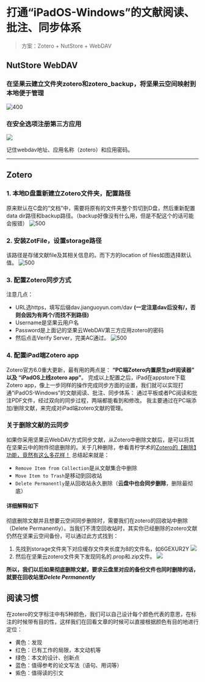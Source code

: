 # 打通“iPadOS-Windows”的文献阅读、批注、同步体系
>方案：Zotero + NutStore + WebDAV
## NutStore WebDAV
### 在坚果云建立文件夹zotero和zotero_backup，将坚果云空间映射到本地便于管理
![400](https://zjpimage.oss-cn-qingdao.aliyuncs.com/%E5%9D%9A%E6%9E%9C%E4%BA%91%E7%A9%BA%E9%97%B4%E8%AE%BE%E7%BD%AE.png)

### 在安全选项注册第三方应用
![](https://zjpimage.oss-cn-qingdao.aliyuncs.com/%E5%9D%9A%E6%9E%9C%E4%BA%91%E5%AE%89%E5%85%A8%E9%80%89%E9%A1%B9%E6%B3%A8%E5%86%8C%E7%AC%AC%E4%B8%89%E6%96%B9%E5%BA%94%E7%94%A8.png)

记住webdav地址、应用名称（zotero）和应用密码。

---

## Zotero
### 1. 本地D盘重新建立Zotero文件夹，配置路径
原来默认在C盘的“文档”中，需要将原有的文件夹整个剪切到D盘，然后重新配置data dir路径和backup路径。（backup好像没有什么用，但是不配这个的话可能会报错）
![500](https://zjpimage.oss-cn-qingdao.aliyuncs.com/%E8%BF%81%E7%A7%BBZotero%E6%95%B0%E6%8D%AE%E6%96%87%E4%BB%B6%E5%A4%B9.png)

### 2. 安装ZotFile，设置storage路径
该路径是存储文献file及其相关信息的。而下方的location of files如图选择默认值。
![500](https://zjpimage.oss-cn-qingdao.aliyuncs.com/%E8%AE%BE%E7%BD%AEZotFile%E7%9A%84storage%E8%B7%AF%E5%BE%84.png)

### 3. 配置Zotero同步方式
注意几点：
- URL选https，填写后缀dav.jianguoyun.com/dav	**(一定注意dav后没有/，否则会因为有两个/而找不到路径)**
- Username是坚果云用户名
- Password是上面记的坚果云WebDAV第三方应用zotero的密码
- 然后点击Verify Server，完美AC通过。
![500](https://zjpimage.oss-cn-qingdao.aliyuncs.com/%E9%85%8D%E7%BD%AEZotero%E5%9D%9A%E6%9E%9C%E4%BA%91WebDAV%E5%90%8C%E6%AD%A5.png)

### 4. 配置iPad端Zotero app
Zotero官方6.0重大更新，最有用的两点是：
**“PC端Zotero内置原生pdf阅读器” 以及 “iPadOS上线zotero app”**。
完成以上配置之后，iPad在appstore下载Zotero app，像上一步同样的操作完成同步方面的设置，我们就可以实现打通“iPadOS-Windows”的文献阅读、批注、同步体系：
通过平板或者PC阅读和批注PDF文件，经过双向的同步过程，两端都能看到和修改。
我主要通过在PC端添加/删除文献，来完成对iPad端zotero文献的管理。

### 关于删除文献的云同步
如果你采用坚果云WebDAV方式同步文献，从Zotero中删除文献后，是可以将其在坚果云中的附件彻底删除的。关于几种删除，参看青柠学术的[Zotero的【删除】功能，竟然有这么多花样！](https://mp.weixin.qq.com/s/90S0plmWopkQMOY8Gn0NBw)
总结起来就是：
- `Remove Item from Collection`是从文献集合中删除
- `Move Item to Trash`是移动到回收站
- `Delete Permanently`是从回收站永久删除（**云盘中也会同步删除**，删除最彻底）
#### 详细解释如下
彻底删除文献并且想要云空间同步删除时，需要我们在zotero的回收站中删除（Delete Permanently）。当我们不清空回收站时，其实你已经删除的zotero文献仍然在坚果云空间备份，可以通过此方式找到：
1. 先找到storage文件夹下对应缓存文件夹长度为8的文件名，如6GEXUR2Y
![](https://zjpimage.oss-cn-qingdao.aliyuncs.com/storage%E5%AF%B9%E5%BA%94%E7%BC%93%E5%AD%98%E6%96%87%E7%8C%AE%E6%96%87%E4%BB%B6.png)
2. 然后在坚果云zotero文件夹下发现同名的.prop和.zip文件。
![](https://zjpimage.oss-cn-qingdao.aliyuncs.com/%E5%9D%9A%E6%9E%9C%E4%BA%91%E7%BC%93%E5%AD%98%E6%96%87%E7%8C%AE%E6%96%87%E4%BB%B6.png)

**所以，我们以后如果彻底删除文献，要求云盘里对应的备份文件也同时删除的话，就要在回收站里*Delete Permanently***

## 阅读习惯
在zotero的文字标注中有5种颜色，我们可以自己设计每个颜色代表的意思，在标注的时候带有目的性，这样我们在回看文章的时候可以直接根据颜色有目的地进行定位：
- 黄色：发现
- 红色：已有工作的局限，本文动机等
- 绿色：本文的设计、创新点
- 蓝色：值得参考的论文写法（语句、用词等）
- 紫色：值得读的引文